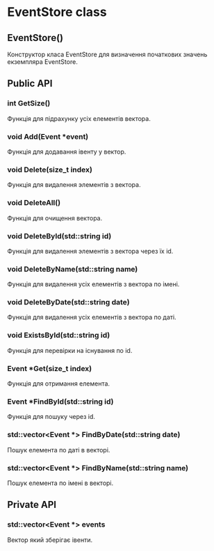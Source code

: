 # EventStore class

## EventStore()

Конструктор класа EventStore для визначення початкових значень екземпляра EventStore.

## Public API

### int GetSize()

Функція для підрахунку усіх елементів вектора.

### void Add(Event *event)

Функція для додавання івенту у вектор.

### void Delete(size_t index)

Функція для видалення элементів з вектора.

### void DeleteAll()

Функція для очищення вектора.

### void DeleteById(std::string id)

Функція для видалення элементів з вектора через їх id.

### void DeleteByName(std::string name)

Функція для видалення усіх елементів з вектора по імені.

### void DeleteByDate(std::string date)

Функція для видалення усіх елементів з вектора по даті.

### void ExistsById(std::string id)

Функція для перевірки на існування по id.

### Event *Get(size_t index)

Функція для отримання елемента.

### Event *FindById(std::string id)

Функція для пошуку через id.

### std::vector<Event *> FindByDate(std::string date)

Пошук елемента по даті в векторі.

### std::vector<Event *> FindByName(std::string name)

Пошук елемента по імені в векторі.

## Private API

### std::vector<Event *> events

Вектор який зберігає івенти.
